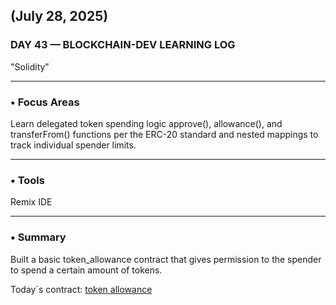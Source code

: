 ## (July 28, 2025)  
### DAY 43 — BLOCKCHAIN-DEV LEARNING LOG  
"Solidity"

---

### • Focus Areas  
Learn delegated token spending logic approve(), allowance(), and transferFrom() functions per the ERC-20 standard and nested mappings to track individual spender limits.

---

### • Tools  
Remix IDE

---

### • Summary  
Built a basic token_allowance contract that gives permission to the spender to spend a certain amount of tokens.

Today`s contract: [token allowance](./token_allowance.sol)
